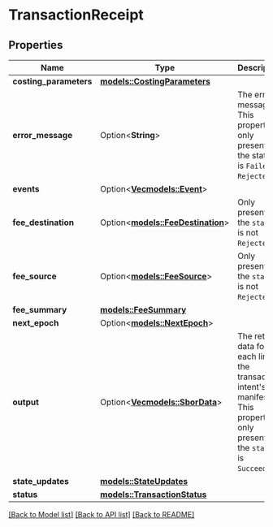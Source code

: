 # TransactionReceipt

## Properties

Name | Type | Description | Notes
------------ | ------------- | ------------- | -------------
**costing_parameters** | [**models::CostingParameters**](CostingParameters.md) |  | 
**error_message** | Option<**String**> | The error message. This property is only present if the status is `Failed` or `Rejected`.  | [optional]
**events** | Option<[**Vec<models::Event>**](Event.md)> |  | [optional]
**fee_destination** | Option<[**models::FeeDestination**](FeeDestination.md)> | Only present if the `status` is not `Rejected`. | [optional]
**fee_source** | Option<[**models::FeeSource**](FeeSource.md)> | Only present if the `status` is not `Rejected`. | [optional]
**fee_summary** | [**models::FeeSummary**](FeeSummary.md) |  | 
**next_epoch** | Option<[**models::NextEpoch**](NextEpoch.md)> |  | [optional]
**output** | Option<[**Vec<models::SborData>**](SborData.md)> | The return data for each line of the transaction intent's manifest. This property is only present if the `status` is `Succeeded`.  | [optional]
**state_updates** | [**models::StateUpdates**](StateUpdates.md) |  | 
**status** | [**models::TransactionStatus**](TransactionStatus.md) |  | 

[[Back to Model list]](../README.md#documentation-for-models) [[Back to API list]](../README.md#documentation-for-api-endpoints) [[Back to README]](../README.md)


